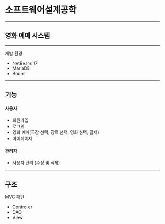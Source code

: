 # 소프트웨어설계공학
---
## 영화 예메 시스템
---
개발 환경
- NetBeans 17
- MariaDB
- Bouml
---
## 기능
#### 사용자
- 회원가입
- 로그인
- 영화 예매(극장 선택, 장르 선택, 영화 선택, 결제)
- 마이페이지
#### 관리자
- 사용자 관리 (수정 및 삭제)
---
## 구조
MVC 패턴
- Controller
- DAO
- View


